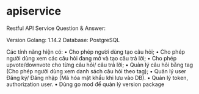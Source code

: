 # apiservice

Restful API Service Question & Answer:

Version Golang: 1.14.2
Database: PostgreSQL

Các tính năng hiện có:
• Cho phép người dùng tạo câu hỏi;
• Cho phép người dùng xem các câu hỏi đang mở và tạo câu trả lời;
• Cho phép upvote/downvote cho từng câu hỏi/ câu trả lời;
• Quản lý câu hỏi bằng tag (Cho phép người dùng xem danh sách câu hỏi theo tag);
• Quản lý user Đăng ký/ Đăng nhập (Mã hóa mặt khẩu khi lưu vào DB).
• Quản lý token, authorization user.
• Dùng go mod để quản lý version package
